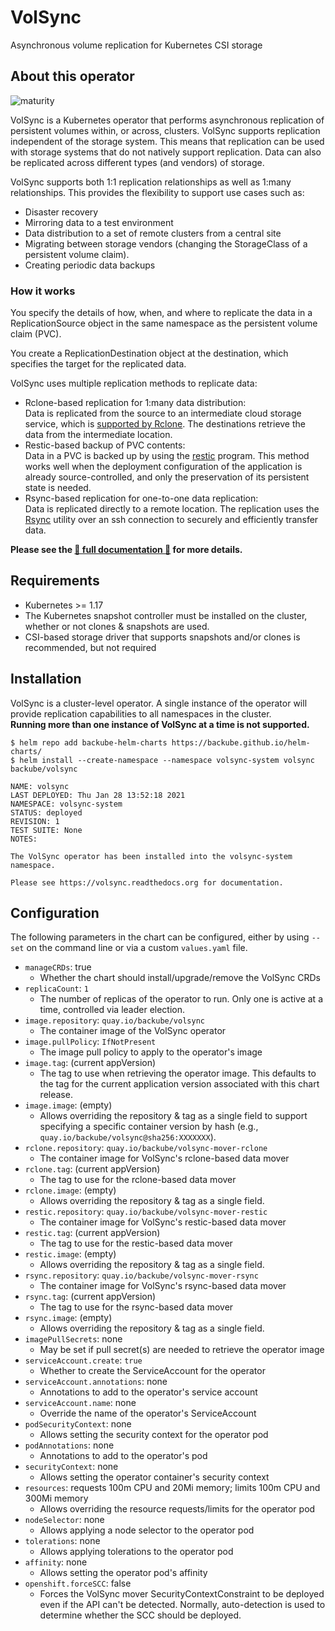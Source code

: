 # VolSync

Asynchronous volume replication for Kubernetes CSI storage

## About this operator

![maturity](https://img.shields.io/static/v1?label=maturity&message=alpha&color=red)

VolSync is a Kubernetes operator that performs asynchronous replication of
persistent volumes within, or across, clusters. VolSync supports replication
independent of the storage system. This means that replication can be used
with storage systems that do not natively support replication. Data can also be
replicated across different types (and vendors) of storage.

VolSync supports both 1:1 replication relationships as well as 1:many
relationships. This provides the flexibility to support use cases such as:

- Disaster recovery
- Mirroring data to a test environment
- Data distribution to a set of remote clusters from a central site
- Migrating between storage vendors (changing the StorageClass of a
  persistent volume claim).
- Creating periodic data backups

### How it works

You specify the details of how, when, and where to replicate the data
in a ReplicationSource object in the same namespace as the persistent
volume claim (PVC).

You create a ReplicationDestination object at the destination, which
specifies the target for the replicated data.

VolSync uses multiple replication methods to replicate data:

- Rclone-based replication for 1:many data distribution:  
  Data is replicated from the source to an intermediate cloud storage
  service, which is [supported by Rclone](https://rclone.org/#providers).
  The destinations retrieve the data from the intermediate location.
- Restic-based backup of PVC contents:  
  Data in a PVC is backed up by using the [restic](https://restic.net/)
  program. This method works well when the deployment configuration of
  the application is already source-controlled, and only the
  preservation of its persistent state is needed.
- Rsync-based replication for one-to-one data replication:  
  Data is replicated directly to a remote location. The replication uses
  the [Rsync](https://rsync.samba.org/) utility over an ssh connection
  to securely and efficiently transfer data.

**Please see the [📖 full documentation
📖](https://volsync.readthedocs.io/) for more details.**

## Requirements

- Kubernetes >= 1.17
- The Kubernetes snapshot controller must be installed on the cluster, whether
  or not clones & snapshots are used.
- CSI-based storage driver that supports snapshots and/or clones is recommended,
  but not required

## Installation

VolSync is a cluster-level operator. A single instance of the operator will
provide replication capabilities to all namespaces in the cluster.  
**Running more than one instance of VolSync at a time is not supported.**

```console
$ helm repo add backube-helm-charts https://backube.github.io/helm-charts/
$ helm install --create-namespace --namespace volsync-system volsync backube/volsync

NAME: volsync
LAST DEPLOYED: Thu Jan 28 13:52:18 2021
NAMESPACE: volsync-system
STATUS: deployed
REVISION: 1
TEST SUITE: None
NOTES:

The VolSync operator has been installed into the volsync-system namespace.

Please see https://volsync.readthedocs.org for documentation.
```

## Configuration

The following parameters in the chart can be configured, either by using `--set`
on the command line or via a custom `values.yaml` file.

- `manageCRDs`: true
  - Whether the chart should install/upgrade/remove the VolSync CRDs
- `replicaCount`: `1`
  - The number of replicas of the operator to run. Only one is active at a time,
    controlled via leader election.
- `image.repository`: `quay.io/backube/volsync`
  - The container image of the VolSync operator
- `image.pullPolicy`: `IfNotPresent`
  - The image pull policy to apply to the operator's image
- `image.tag`: (current appVersion)
  - The tag to use when retrieving the operator image. This defaults to the tag
    for the current application version associated with this chart release.
- `image.image`: (empty)
  - Allows overriding the repository & tag as a single field to support
    specifying a specific container version by hash (e.g.,
    `quay.io/backube/volsync@sha256:XXXXXXX`).
- `rclone.repository`: `quay.io/backube/volsync-mover-rclone`
  - The container image for VolSync's rclone-based data mover
- `rclone.tag`: (current appVersion)
  - The tag to use for the rclone-based data mover
- `rclone.image`: (empty)
  - Allows overriding the repository & tag as a single field.
- `restic.repository`: `quay.io/backube/volsync-mover-restic`
  - The container image for VolSync's restic-based data mover
- `restic.tag`: (current appVersion)
  - The tag to use for the restic-based data mover
- `restic.image`: (empty)
  - Allows overriding the repository & tag as a single field.
- `rsync.repository`: `quay.io/backube/volsync-mover-rsync`
  - The container image for VolSync's rsync-based data mover
- `rsync.tag`: (current appVersion)
  - The tag to use for the rsync-based data mover
- `rsync.image`: (empty)
  - Allows overriding the repository & tag as a single field.
- `imagePullSecrets`: none
  - May be set if pull secret(s) are needed to retrieve the operator image
- `serviceAccount.create`: `true`
  - Whether to create the ServiceAccount for the operator
- `serviceAccount.annotations`: none
  - Annotations to add to the operator's service account
- `serviceAccount.name`: none
  - Override the name of the operator's ServiceAccount
- `podSecurityContext`: none
  - Allows setting the security context for the operator pod
- `podAnnotations`: none
  - Annotations to add to the operator's pod
- `securityContext`: none
  - Allows setting the operator container's security context
- `resources`: requests 100m CPU and 20Mi memory; limits 100m CPU and 300Mi
  memory
  - Allows overriding the resource requests/limits for the operator pod
- `nodeSelector`: none
  - Allows applying a node selector to the operator pod
- `tolerations`: none
  - Allows applying tolerations to the operator pod
- `affinity`: none
  - Allows setting the operator pod's affinity
- `openshift.forceSCC`: false
  - Forces the VolSync mover SecurityContextConstraint to be deployed even if
    the API can't be detected. Normally, auto-detection is used to determine
    whether the SCC should be deployed.
